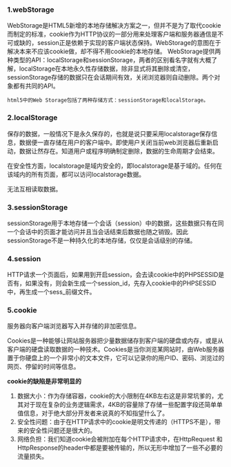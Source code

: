 ### 1.webStorage

WebStorage是HTML5新增的本地存储解决方案之一，但并不是为了取代cookie而制定的标准，cookie作为HTTP协议的一部分用来处理客户端和服务器通信是不可或缺的，session正是依赖于实现的客户端状态保持。WebStorage的意图在于解决本来不应该cookie做，却不得不用cookie的本地存储。
WebStorage提供两种类型的API：localStorage和sessionStorage，两者的区别看名字就有大概了解，localStorage在本地永久性存储数据，除非显式将其删除或清空，sessionStorage存储的数据只在会话期间有效，关闭浏览器则自动删除。两个对象都有共同的API。

```
html5中的Web Storage包括了两种存储方式：sessionStorage和localStorage。
```





### 2.localStorage

保存的数据，一般情况下是永久保存的，也就是说只要采用localstorage保存信息，数据便一直存储在用户的客户端中。即使用户关闭当前web浏览器后重新启动，数据让然存在。知道用户或程序明确制定删除，数据的生命周期才会结束。

在安全性方面，localstorage是域内安全的，即localstorage是基于域的。任何在该域内的所有页面，都可以访问localstorage数据。

无法互相读取数据。



### 3.sessionStorage

sessionStorage用于本地存储一个会话（session）中的数据，这些数据只有在同一个会话中的页面才能访问并且当会话结束后数据也随之销毁。因此sessionStorage不是一种持久化的本地存储，仅仅是会话级别的存储。



### 4.session

HTTP请求一个页面后，如果用到开启session，会去读cookie中的PHPSESSID是否有，如果没有，则会新生成一个session_id，先存入cookie中的PHPSESSID中，再生成一个sess_前缀文件。



### 5.cookie

服务器向客户端浏览器写入并存储的非加密信息。

Cookies是一种能够让网站服务器把少量数据储存到客户端的硬盘或内存，或是从客户端的硬盘读取数据的一种技术。Cookies是当你浏览某网站时，由Web服务器置于你硬盘上的一个非常小的文本文件，它可以记录你的用户ID、密码、浏览过的网页、停留的时间等信息。

**cookie的缺陷是非常明显的**

1. 数据大小：作为存储容器，cookie的大小限制在4KB左右这是非常坑爹的，尤其对于现在复杂的业务逻辑需求，4KB的容量除了存储一些配置字段还简单单值信息，对于绝大部分开发者来说真的不知指望什么了。
2. 安全性问题：由于在HTTP请求中的cookie是明文传递的（HTTPS不是），带来的安全性问题还是很大的。
3. 网络负担：我们知道cookie会被附加在每个HTTP请求中，在HttpRequest 和HttpResponse的header中都是要被传输的，所以无形中增加了一些不必要的流量损失。